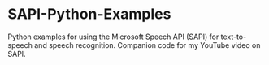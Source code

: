 # SAPI-Python-Examples
 Python examples for using the Microsoft Speech API (SAPI) for text-to-speech and speech recognition. Companion code for my YouTube video on SAPI.
